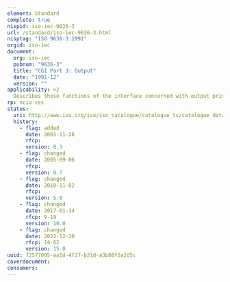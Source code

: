 ```yaml
---
element: Standard
complete: true
nispid: iso-iec-9636-3
url: /standard/iso-iec-9636-3.html
nisptag: "ISO 9636-3:1991"
orgid: iso-iec
document:
  org: iso-iec
  pubnum: "9636-3"
  title: "CGI Part 3: Output"
  date: "1991-12"
  version: ""
applicability: >2
  Describes those functions of the interface concerned with output primitives and associated attributes and controls for creating graphical pictures. Annexes A and B form an integral part of this standard. Annexes C, D, E, F, G and H are for information only.
rp: ncia-ces
status:
  uri: http://www.iso.org/iso/iso_catalogue/catalogue_tc/catalogue_detail.htm?csnumber=17452
  history: 
    - flag: added
      date: 2001-11-28
      rfcp: 
      version: 0.3
    - flag: changed
      date: 2005-09-06
      rfcp: 
      version: 0.7
    - flag: changed
      date: 2010-11-02
      rfcp: 
      version: 5.0
    - flag: changed
      date: 2017-01-14
      rfcp: 9-19
      version: 10.0
    - flag: changed
      date: 2022-12-20
      rfcp: 14-62
      version: 15.0
uuid: 72577995-aa1d-4f27-b21d-a3b08f3a2d5c
coverdocument:
consumers:
---
```

